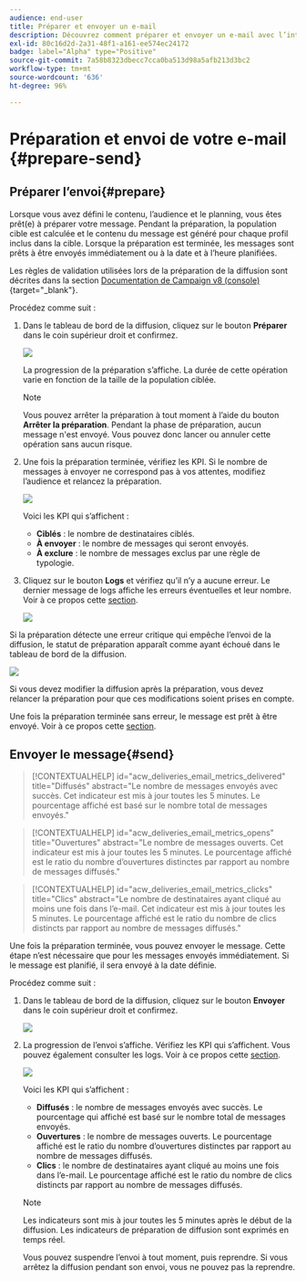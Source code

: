 ```yaml
---
audience: end-user
title: Préparer et envoyer un e-mail
description: Découvrez comment préparer et envoyer un e-mail avec l’interface utilisateur web de Campaign.
exl-id: 80c16d2d-2a31-48f1-a161-ee574ec24172
badge: label="Alpha" type="Positive"
source-git-commit: 7a58b8323dbecc7cca0ba513d98a5afb213d3bc2
workflow-type: tm+mt
source-wordcount: '636'
ht-degree: 96%

---
```



# Préparation et envoi de votre e-mail {#prepare-send}


<!--

	show how to prepare and send the email + the live kpis in the dashboard

like acc when preparation, target calculated then send
real time KPIs, not in AJO. similar to ACS.
exclusion logs, causes
-->

<!--
send also KPIs
-->

## Préparer l’envoi{#prepare}

Lorsque vous avez défini le contenu, l’audience et le planning, vous êtes prêt(e) à préparer votre message. Pendant la préparation, la population cible est calculée et le contenu du message est généré pour chaque profil inclus dans la cible. Lorsque la préparation est terminée, les messages sont prêts à être envoyés immédiatement ou à la date et à l’heure planifiées.

Les règles de validation utilisées lors de la préparation de la diffusion sont décrites dans la section [Documentation de Campaign v8 (console)](https://experienceleague.adobe.com/docs/campaign/campaign-v8/campaigns/send/validate/delivery-analysis.html){target="_blank"}.

Procédez comme suit :

1. Dans le tableau de bord de la diffusion, cliquez sur le bouton **Préparer** dans le coin supérieur droit et confirmez.

   ![](assets/prepare.png)

   La progression de la préparation s’affiche. La durée de cette opération varie en fonction de la taille de la population ciblée.

   >[!NOTE]
   >
   >Vous pouvez arrêter la préparation à tout moment à l’aide du bouton **Arrêter la préparation**. Pendant la phase de préparation, aucun message n&#39;est envoyé. Vous pouvez donc lancer ou annuler cette opération sans aucun risque.

1. Une fois la préparation terminée, vérifiez les KPI. Si le nombre de messages à envoyer ne correspond pas à vos attentes, modifiez l’audience et relancez la préparation.

   ![](assets/prepare2.png)

   Voici les KPI qui s’affichent :

   * **Ciblés** : le nombre de destinataires ciblés.
   * **À envoyer** : le nombre de messages qui seront envoyés.
   * **À exclure** : le nombre de messages exclus par une règle de typologie.

1. Cliquez sur le bouton **Logs** et vérifiez qu’il n’y a aucune erreur. Le dernier message de logs affiche les erreurs éventuelles et leur nombre. Voir à ce propos cette [section](delivery-logs.md).

   ![](assets/prepare-logs.png)

Si la préparation détecte une erreur critique qui empêche l’envoi de la diffusion, le statut de préparation apparaît comme ayant échoué dans le tableau de bord de la diffusion.

![](assets/prepare-error.png)

Si vous devez modifier la diffusion après la préparation, vous devez relancer la préparation pour que ces modifications soient prises en compte.

Une fois la préparation terminée sans erreur, le message est prêt à être envoyé. Voir à ce propos cette [section](#send).

## Envoyer le message{#send}

>[!CONTEXTUALHELP]
>id="acw_deliveries_email_metrics_delivered"
>title="Diffusés"
>abstract="Le nombre de messages envoyés avec succès. Cet indicateur est mis à jour toutes les 5 minutes. Le pourcentage affiché est basé sur le nombre total de messages envoyés."

>[!CONTEXTUALHELP]
>id="acw_deliveries_email_metrics_opens"
>title="Ouvertures"
>abstract="Le nombre de messages ouverts. Cet indicateur est mis à jour toutes les 5 minutes. Le pourcentage affiché est le ratio du nombre d’ouvertures distinctes par rapport au nombre de messages diffusés."

>[!CONTEXTUALHELP]
>id="acw_deliveries_email_metrics_clicks"
>title="Clics"
>abstract="Le nombre de destinataires ayant cliqué au moins une fois dans l’e-mail. Cet indicateur est mis à jour toutes les 5 minutes. Le pourcentage affiché est le ratio du nombre de clics distincts par rapport au nombre de messages diffusés."


Une fois la préparation terminée, vous pouvez envoyer le message. Cette étape n’est nécessaire que pour les messages envoyés immédiatement. Si le message est planifié, il sera envoyé à la date définie.

Procédez comme suit :

1. Dans le tableau de bord de la diffusion, cliquez sur le bouton **Envoyer** dans le coin supérieur droit et confirmez.

   ![](assets/send.png)

1. La progression de l’envoi s’affiche. Vérifiez les KPI qui s’affichent. Vous pouvez également consulter les logs. Voir à ce propos cette [section](delivery-logs.md).

   ![](assets/send2.png)

   Voici les KPI qui s’affichent :

   * **Diffusés** : le nombre de messages envoyés avec succès. Le pourcentage qui affiché est basé sur le nombre total de messages envoyés.
   * **Ouvertures** : le nombre de messages ouverts. Le pourcentage affiché est le ratio du nombre d’ouvertures distinctes par rapport au nombre de messages diffusés.
   * **Clics** : le nombre de destinataires ayant cliqué au moins une fois dans l’e-mail. Le pourcentage affiché est le ratio du nombre de clics distincts par rapport au nombre de messages diffusés.

   >[!NOTE]
   >
   >Les indicateurs sont mis à jour toutes les 5 minutes après le début de la diffusion. Les indicateurs de préparation de diffusion sont exprimés en temps réel.

   Vous pouvez suspendre l’envoi à tout moment, puis reprendre. Si vous arrêtez la diffusion pendant son envoi, vous ne pouvez pas la reprendre.
